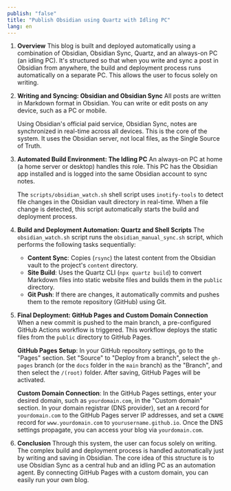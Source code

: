 ```yaml
---
publish: "false"
title: "Publish Obsidian using Quartz with Idling PC"
lang: en
---
```


1.  **Overview**
    This blog is built and deployed automatically using a combination of Obsidian, Obsidian Sync, Quartz, and an always-on PC (an idling PC).
    It's structured so that when you write and sync a post in Obsidian from anywhere, the build and deployment process runs automatically on a separate PC.
    This allows the user to focus solely on writing.

2.  **Writing and Syncing: Obsidian and Obsidian Sync**
    All posts are written in Markdown format in Obsidian.
    You can write or edit posts on any device, such as a PC or mobile.

    Using Obsidian's official paid service, Obsidian Sync, notes are synchronized in real-time across all devices.
    This is the core of the system. It uses the Obsidian server, not local files, as the Single Source of Truth.

3.  **Automated Build Environment: The Idling PC**
    An always-on PC at home (a home server or desktop) handles this role.
    This PC has the Obsidian app installed and is logged into the same Obsidian account to sync notes.

    The `scripts/obsidian_watch.sh` shell script uses `inotify-tools` to detect file changes in the Obsidian vault directory in real-time.
    When a file change is detected, this script automatically starts the build and deployment process.

4.  **Build and Deployment Automation: Quartz and Shell Scripts**
    The `obsidian_watch.sh` script runs the `obsidian_manual_sync.sh` script, which performs the following tasks sequentially:

    *   **Content Sync**: Copies (`rsync`) the latest content from the Obsidian vault to the project's `content` directory.
    *   **Site Build**: Uses the Quartz CLI (`npx quartz build`) to convert Markdown files into static website files and builds them in the `public` directory.
    *   **Git Push**: If there are changes, it automatically commits and pushes them to the remote repository (GitHub) using Git.

5.  **Final Deployment: GitHub Pages and Custom Domain Connection**
    When a new commit is pushed to the main branch, a pre-configured GitHub Actions workflow is triggered.
    This workflow deploys the static files from the `public` directory to GitHub Pages.

    **GitHub Pages Setup**:
    In your GitHub repository settings, go to the "Pages" section.
    Set "Source" to "Deploy from a branch", select the `gh-pages` branch (or the `docs` folder in the `main` branch) as the "Branch", and then select the `/(root)` folder.
    After saving, GitHub Pages will be activated.

    **Custom Domain Connection**:
    In the GitHub Pages settings, enter your desired domain, such as `yourdomain.com`, in the "Custom domain" section.
    In your domain registrar (DNS provider), set an `A` record for `yourdomain.com` to the GitHub Pages server IP addresses, and set a `CNAME` record for `www.yourdomain.com` to `yourusername.github.io`.
    Once the DNS settings propagate, you can access your blog via `yourdomain.com`.

6.  **Conclusion**
    Through this system, the user can focus solely on writing. The complex build and deployment process is handled automatically just by writing and saving in Obsidian.
    The core idea of this structure is to use Obsidian Sync as a central hub and an idling PC as an automation agent.
    By connecting GitHub Pages with a custom domain, you can easily run your own blog.
